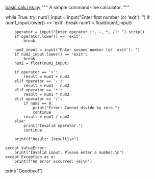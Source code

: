 [basic calci nk.py](https://github.com/user-attachments/files/22531996/basic.calci.nk.py)
"""
A simple command-line calculator.
"""

while True:
    try:
        num1_input = input("Enter first number (or 'exit'): ")
        if num1_input.lower() == 'exit':
            break
        num1 = float(num1_input)

        operator = input("Enter operator (+, -, *, /): ").strip()
        if operator.lower() == 'exit':
            break
        
        num2_input = input("Enter second number (or 'exit'): ")
        if num2_input.lower() == 'exit':
            break
        num2 = float(num2_input)

        if operator == '+':
            result = num1 + num2
        elif operator == '-':
            result = num1 - num2
        elif operator == '*':
            result = num1 * num2
        elif operator == '/':
            if num2 == 0:
                print("Error: Cannot divide by zero.")
                continue
            result = num1 / num2
        else:
            print("Invalid operator.")
            continue
        
        print(f"Result: {result}\n")

    except ValueError:
        print("Invalid input. Please enter a number.\n")
    except Exception as e:
        print(f"An error occurred: {e}\n")

print("Goodbye!")

